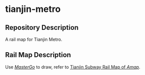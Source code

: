 # tianjin-metro

## Repository Description

A rail map for Tianjin Metro.

## Rail Map Description

Use [*MasterGo*](https://mastergo.com/) to draw, refer to [Tianjin Subway Rail Map of *Amap*](http://map.amap.com/subway/index.html?&1200).


